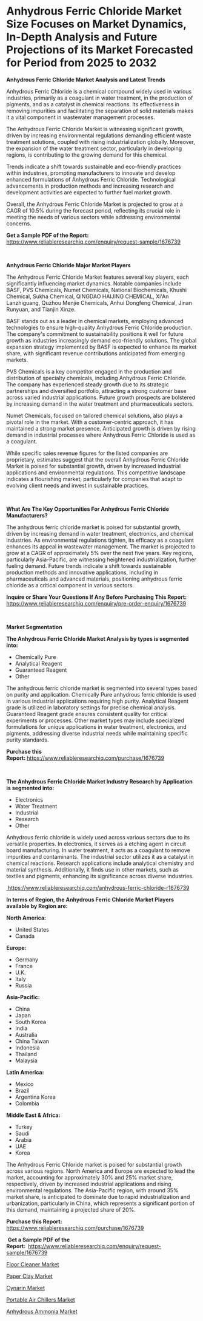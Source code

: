 <p><h1>Anhydrous Ferric Chloride Market Size Focuses on Market Dynamics, In-Depth Analysis and Future Projections of its Market Forecasted for Period from 2025 to 2032</h1></p><p><strong>Anhydrous Ferric Chloride Market Analysis and Latest Trends</strong></p>
<p><p>Anhydrous Ferric Chloride is a chemical compound widely used in various industries, primarily as a coagulant in water treatment, in the production of pigments, and as a catalyst in chemical reactions. Its effectiveness in removing impurities and facilitating the separation of solid materials makes it a vital component in wastewater management processes. </p><p>The Anhydrous Ferric Chloride Market is witnessing significant growth, driven by increasing environmental regulations demanding efficient waste treatment solutions, coupled with rising industrialization globally. Moreover, the expansion of the water treatment sector, particularly in developing regions, is contributing to the growing demand for this chemical. </p><p>Trends indicate a shift towards sustainable and eco-friendly practices within industries, prompting manufacturers to innovate and develop enhanced formulations of Anhydrous Ferric Chloride. Technological advancements in production methods and increasing research and development activities are expected to further fuel market growth. </p><p>Overall, the Anhydrous Ferric Chloride Market is projected to grow at a CAGR of 10.5% during the forecast period, reflecting its crucial role in meeting the needs of various sectors while addressing environmental concerns.</p></p>
<p><strong>Get a Sample PDF of the Report:&nbsp;</strong> <a href="https://www.reliableresearchiq.com/enquiry/request-sample/1676739?utm_campaign=1900&utm_medium=2&utm_source=Github&utm_content=ia&utm_term=01042025&utm_id=anhydrous-ferric-chloride">https://www.reliableresearchiq.com/enquiry/request-sample/1676739</a></p>
<p>&nbsp;</p>
<p><strong>Anhydrous Ferric Chloride Major Market Players</strong></p>
<p><p>The Anhydrous Ferric Chloride Market features several key players, each significantly influencing market dynamics. Notable companies include BASF, PVS Chemicals, Numet Chemicals, National Biochemicals, Khushi Chemical, Sukha Chemical, QINGDAO HAIJING CHEMICAL, Xi'An Lanzhiguang, Quzhou Menjie Chemicals, Anhui Dongfeng Chemical, Jinan Runyuan, and Tianjin Xinze.</p><p>BASF stands out as a leader in chemical markets, employing advanced technologies to ensure high-quality Anhydrous Ferric Chloride production. The company's commitment to sustainability positions it well for future growth as industries increasingly demand eco-friendly solutions. The global expansion strategy implemented by BASF is expected to enhance its market share, with significant revenue contributions anticipated from emerging markets.</p><p>PVS Chemicals is a key competitor engaged in the production and distribution of specialty chemicals, including Anhydrous Ferric Chloride. The company has experienced steady growth due to its strategic partnerships and diversified portfolio, attracting a strong customer base across varied industrial applications. Future growth prospects are bolstered by increasing demand in the water treatment and pharmaceuticals sectors.</p><p>Numet Chemicals, focused on tailored chemical solutions, also plays a pivotal role in the market. With a customer-centric approach, it has maintained a strong market presence. Anticipated growth is driven by rising demand in industrial processes where Anhydrous Ferric Chloride is used as a coagulant.</p><p>While specific sales revenue figures for the listed companies are proprietary, estimates suggest that the overall Anhydrous Ferric Chloride Market is poised for substantial growth, driven by increased industrial applications and environmental regulations. This competitive landscape indicates a flourishing market, particularly for companies that adapt to evolving client needs and invest in sustainable practices.</p></p>
<p>&nbsp;</p>
<p><strong>What Are The Key Opportunities For Anhydrous Ferric Chloride Manufacturers?</strong></p>
<p><p>The anhydrous ferric chloride market is poised for substantial growth, driven by increasing demand in water treatment, electronics, and chemical industries. As environmental regulations tighten, its efficacy as a coagulant enhances its appeal in wastewater management. The market is projected to grow at a CAGR of approximately 5% over the next five years. Key regions, particularly Asia-Pacific, are witnessing heightened industrialization, further fueling demand. Future trends indicate a shift towards sustainable production methods and innovative applications, including in pharmaceuticals and advanced materials, positioning anhydrous ferric chloride as a critical component in various sectors.</p></p>
<p><strong>Inquire or Share Your Questions If Any Before Purchasing This Report:</strong> <a href="https://www.reliableresearchiq.com/enquiry/pre-order-enquiry/1676739?utm_campaign=1900&utm_medium=2&utm_source=Github&utm_content=ia&utm_term=01042025&utm_id=anhydrous-ferric-chloride">https://www.reliableresearchiq.com/enquiry/pre-order-enquiry/1676739</a></p>
<p>&nbsp;</p>
<p><strong>Market Segmentation</strong></p>
<p><strong>The Anhydrous Ferric Chloride Market Analysis by types is segmented into:</strong></p>
<p><ul><li>Chemically Pure</li><li>Analytical Reagent</li><li>Guaranteed Reagent</li><li>Other</li></ul></p>
<p><p>The anhydrous ferric chloride market is segmented into several types based on purity and application. Chemically Pure anhydrous ferric chloride is used in various industrial applications requiring high purity. Analytical Reagent grade is utilized in laboratory settings for precise chemical analysis. Guaranteed Reagent grade ensures consistent quality for critical experiments or processes. Other market types may include specialized formulations for unique applications in water treatment, electronics, and pigments, addressing diverse industrial needs while maintaining specific purity standards.</p></p>
<p><strong>Purchase this Report:&nbsp;</strong><a href="https://www.reliableresearchiq.com/purchase/1676739?utm_campaign=1900&utm_medium=2&utm_source=Github&utm_content=ia&utm_term=01042025&utm_id=anhydrous-ferric-chloride">https://www.reliableresearchiq.com/purchase/1676739</a></p>
<p>&nbsp;</p>
<p><strong>The Anhydrous Ferric Chloride Market Industry Research by Application is segmented into:</strong></p>
<p><ul><li>Electronics</li><li>Water Treatment</li><li>Industrial</li><li>Research</li><li>Other</li></ul></p>
<p><p>Anhydrous ferric chloride is widely used across various sectors due to its versatile properties. In electronics, it serves as a etching agent in circuit board manufacturing. In water treatment, it acts as a coagulant to remove impurities and contaminants. The industrial sector utilizes it as a catalyst in chemical reactions. Research applications include analytical chemistry and material synthesis. Additionally, it finds use in other markets, such as textiles and pigments, enhancing its significance across diverse industries.</p></p>
<p><a href="https://www.reliableresearchiq.com/anhydrous-ferric-chloride-r1676739?utm_campaign=1900&utm_medium=2&utm_source=Github&utm_content=ia&utm_term=01042025&utm_id=anhydrous-ferric-chloride">&nbsp;https://www.reliableresearchiq.com/anhydrous-ferric-chloride-r1676739</a></p>
<p><strong>In terms of Region, the Anhydrous Ferric Chloride Market Players available by Region are:</strong></p>
<p>
    <p> <strong> North America: </strong>
        <ul>
            <li>United States</li>
            <li>Canada</li>
        </ul>
        </p> 
    <p> <strong> Europe: </strong>
        <ul>
            <li>Germany</li>
            <li>France</li>
            <li>U.K.</li>
            <li>Italy</li>
            <li>Russia</li>
        </ul>
        </p> 
    <p> <strong> Asia-Pacific: </strong>
        <ul>
            <li>China</li>
            <li>Japan</li>
            <li>South Korea</li>
            <li>India</li>
            <li>Australia</li>
            <li>China Taiwan</li>
            <li>Indonesia</li>
            <li>Thailand</li>
            <li>Malaysia</li>
        </ul>
        </p> 
    <p> <strong> Latin America: </strong>
        <ul>
            <li>Mexico</li>
            <li>Brazil</li>
            <li>Argentina Korea</li>
            <li>Colombia</li>
        </ul>
        </p> 
    <p> <strong> Middle East & Africa: </strong>
        <ul>
            <li>Turkey</li>
            <li>Saudi</li>
            <li>Arabia</li>
            <li>UAE</li>
            <li>Korea</li>
        </ul>
    </p>
    </p>
<p><p>The Anhydrous Ferric Chloride market is poised for substantial growth across various regions. North America and Europe are expected to lead the market, accounting for approximately 30% and 25% market share, respectively, driven by increased industrial applications and rising environmental regulations. The Asia-Pacific region, with around 35% market share, is anticipated to dominate due to rapid industrialization and urbanization, particularly in China, which represents a significant portion of this demand, maintaining a projected share of 20%.</p></p>
<p><strong>Purchase this Report: </strong><a href="https://www.reliableresearchiq.com/purchase/1676739?utm_campaign=1900&utm_medium=2&utm_source=Github&utm_content=ia&utm_term=01042025&utm_id=anhydrous-ferric-chloride">https://www.reliableresearchiq.com/purchase/1676739</a></p>
<p>&nbsp;<strong>Get a Sample PDF of the Report:&nbsp;&nbsp;</strong><a href="https://www.reliableresearchiq.com/enquiry/request-sample/1676739?utm_campaign=1900&utm_medium=2&utm_source=Github&utm_content=ia&utm_term=01042025&utm_id=anhydrous-ferric-chloride">https://www.reliableresearchiq.com/enquiry/request-sample/1676739</a></p>
<p><strong></strong></p>
<p><p><a href="https://github.com/chillwervenu/Market-Research-Report-List-1/blob/main/floor-cleaner-market.md?utm_campaign=1900&utm_medium=2&utm_source=Github&utm_content=ia&utm_term=01042025&utm_id=anhydrous-ferric-chloride">Floor Cleaner Market</a></p><p><a href="https://github.com/stuwinawisa/Market-Research-Report-List-1/blob/main/paper-clay-market.md?utm_campaign=1900&utm_medium=2&utm_source=Github&utm_content=ia&utm_term=01042025&utm_id=anhydrous-ferric-chloride">Paper Clay Market</a></p><p><a href="https://github.com/yodhafirorae/Market-Research-Report-List-1/blob/main/cynarin-market.md?utm_campaign=1900&utm_medium=2&utm_source=Github&utm_content=ia&utm_term=01042025&utm_id=anhydrous-ferric-chloride">Cynarin Market</a></p><p><a href="https://github.com/awwqamet/Market-Research-Report-List-1/blob/main/portable-air-chillers-market.md?utm_campaign=1900&utm_medium=2&utm_source=Github&utm_content=ia&utm_term=01042025&utm_id=anhydrous-ferric-chloride">Portable Air Chillers Market</a></p><p><a href="https://github.com/marcayaminig/Market-Research-Report-List-1/blob/main/anhydrous-ammonia-market.md?utm_campaign=1900&utm_medium=2&utm_source=Github&utm_content=ia&utm_term=01042025&utm_id=anhydrous-ferric-chloride">Anhydrous Ammonia Market</a></p></p>